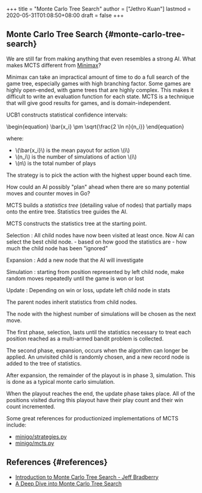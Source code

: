 +++
title = "Monte Carlo Tree Search"
author = ["Jethro Kuan"]
lastmod = 2020-05-31T01:08:50+08:00
draft = false
+++

## Monte Carlo Tree Search {#monte-carlo-tree-search}

We are still far from making anything that even resembles a strong AI.
What makes MCTS different from [Minimax](https://en.wikipedia.org/wiki/Minimax)?

Minimax can take an impractical amount of time to do a full search of
the game tree, especially games with high branching factor. Some games
are highly open-ended, with game trees that are highly complex. This
makes it difficult to write an evaluation function for each state.
MCTS is a technique that will give good results for games, and is
domain-independent.

UCB1 constructs statistical confidence intervals:

\begin{equation}
\bar{x_i} \pm \sqrt{\frac{2 \ln n}{n_i}}
\end{equation}

where:

- \\(\bar{x_i}\\) is the mean payout for action \\(i\\)
- \\(n_i\\) is the number of simulations of action \\(i\\)
- \\(n\\) is the total number of plays

The strategy is to pick the action with the highest upper bound each time.

How could an AI possibly "plan" ahead when there are so many potential
moves and counter moves in Go?

MCTS builds a _statistics tree_ (detailing value of nodes) that
partially maps onto the entire tree. Statistics tree guides the AI.

MCTS constructs the statistics tree at the starting point.

Selection
: All child nodes have now been visited at least once.
Now AI can select the best child node. - based on how good the statistics are - how much the child node has been "ignored"

Expansion
: Add a new node that the AI will investigate

Simulation
: starting from position represented by left child node,
make random moves repeatedly until the game is won or lost

Update
: Depending on win or loss, update left child node in stats

The parent nodes inherit statistics from child nodes.

The node with the highest number of simulations will be chosen as the
next move.

The first phase, selection, lasts until the statistics necessary to
treat each position reached as a multi-armed bandit problem is
collected.

The second phase, expansion, occurs when the algorithm can longer be
applied. An unvisited child is randomly chosen, and a new record node
is added to the tree of statistics.

After expansion, the remainder of the playout is in phase 3,
simulation. This is done as a typical monte carlo simulation.

When the playout reaches the end, the update phase takes place. All of
the positions visited during this playout have their play count and
their win count incremented.

Some great references for productionized implementations of MCTS
include:

- [minigo/strategies.py](https://github.com/tensorflow/minigo/blob/master/strategies.py)
- [minigo/mcts.py](https://github.com/tensorflow/minigo/blob/master/mcts.py)

## References {#references}

- [Introduction to Monte Carlo Tree Search - Jeff Bradberry](https://jeffbradberry.com/posts/2015/09/intro-to-monte-carlo-tree-search/)
- [A Deep Dive into Monte Carlo Tree Search](http://www.moderndescartes.com/essays/deep%5Fdive%5Fmcts/)
